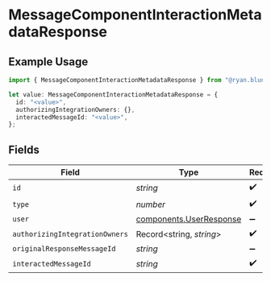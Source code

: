 # MessageComponentInteractionMetadataResponse

## Example Usage

```typescript
import { MessageComponentInteractionMetadataResponse } from "@ryan.blunden/discord-sdk/models/components";

let value: MessageComponentInteractionMetadataResponse = {
  id: "<value>",
  authorizingIntegrationOwners: {},
  interactedMessageId: "<value>",
};
```

## Fields

| Field                                                              | Type                                                               | Required                                                           | Description                                                        |
| ------------------------------------------------------------------ | ------------------------------------------------------------------ | ------------------------------------------------------------------ | ------------------------------------------------------------------ |
| `id`                                                               | *string*                                                           | :heavy_check_mark:                                                 | N/A                                                                |
| `type`                                                             | *number*                                                           | :heavy_check_mark:                                                 | N/A                                                                |
| `user`                                                             | [components.UserResponse](../../models/components/userresponse.md) | :heavy_minus_sign:                                                 | N/A                                                                |
| `authorizingIntegrationOwners`                                     | Record<string, *string*>                                           | :heavy_check_mark:                                                 | N/A                                                                |
| `originalResponseMessageId`                                        | *string*                                                           | :heavy_minus_sign:                                                 | N/A                                                                |
| `interactedMessageId`                                              | *string*                                                           | :heavy_check_mark:                                                 | N/A                                                                |